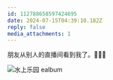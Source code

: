 ```yaml
---
id: 112788658597424695
date: 2024-07-15T04:39:10.182Z
reply: false
media_attachments: 1
---
```


朋友从别人的直播间看到我了。🤪🤪🤪

![水上乐园
ealbum](https://files.e5n.cc/media_attachments/files/112/788/655/555/801/926/original/354ff6c26d59d05c.jpg)

